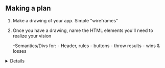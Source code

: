 ## Making a plan
1) Make a drawing of your app. Simple "wireframes"
2) Once you have a drawing, name the HTML elements you'll need to realize your vision

    -Semantics/Divs for:
        - Header, rules
        - buttons
        - throw results
        - wins & losses


<article>
<aside>
<details>
<figcaption>
<figure>
<footer>
<header>
<main>
<mark>
<nav>
<section>
<summary>
<time>

        
    - Option radio buttons for:
        -Rock
        -Paper
        -Scissors

    - Play button


5) Is there some state we need to initialize?
    - Wins
    - Losses
    - Draws


6) Find all the 'events' (user clicks, form submit, etc) in your app. Ask one by one, "What happens when" for each of these events. Does any state change?
    - compares user input to random number (selection)
    - Wins/Losses/Draws

0 = rock
1 = paper
2 = scissors

7) Think about how to validate each of your steps
console log

